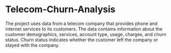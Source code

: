 # Telecom-Churn-Analysis
The project uses data from a telecom company that provides phone and internet services to its customers. The data contains information about the customer demographics, services, account type, usage, charges, and churn status. Churn status indicates whether the customer left the company or stayed with the company.
